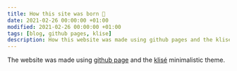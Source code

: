 ```yaml
---
title: How this site was born 👶
date: 2021-02-26 00:00:00 +01:00
modified: 2021-02-26 00:00:00 +01:00
tags: [blog, github pages, klise]
description: How this website was made using github pages and the klise theme
---
```


The website was made using [github page](https://pages.github.com/) and the [klisé](https://github.com/piharpi/klise) minimalistic theme.
